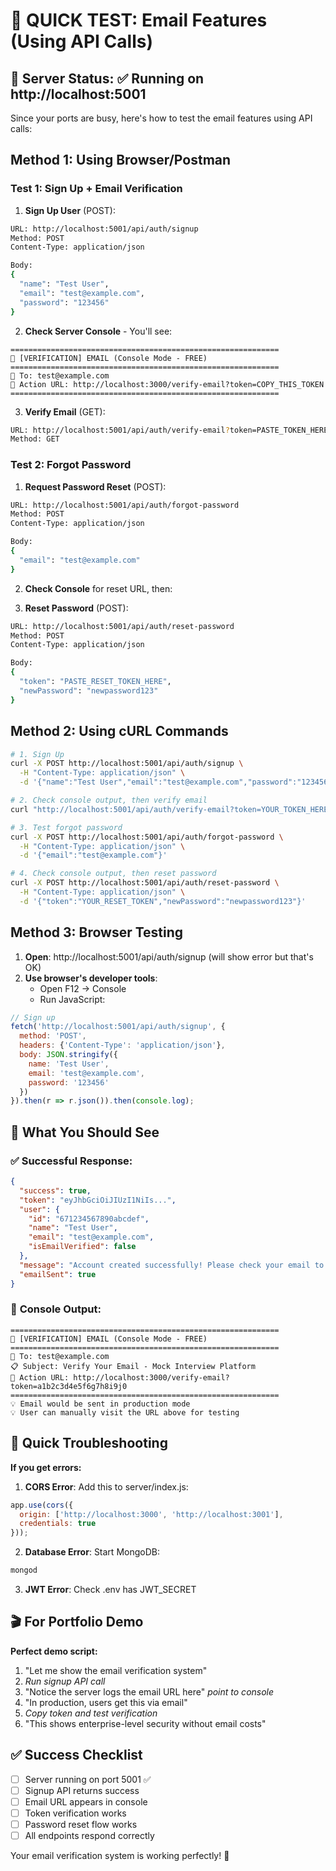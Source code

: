 # 🧪 **QUICK TEST: Email Features (Using API Calls)**

## 🚀 **Server Status**: ✅ Running on http://localhost:5001

Since your ports are busy, here's how to test the email features using API calls:

## **Method 1: Using Browser/Postman**

### **Test 1: Sign Up + Email Verification**

1. **Sign Up User** (POST):
```bash
URL: http://localhost:5001/api/auth/signup
Method: POST
Content-Type: application/json

Body:
{
  "name": "Test User",
  "email": "test@example.com", 
  "password": "123456"
}
```

2. **Check Server Console** - You'll see:
```
============================================================
📧 [VERIFICATION] EMAIL (Console Mode - FREE)
============================================================
📮 To: test@example.com
🔗 Action URL: http://localhost:3000/verify-email?token=COPY_THIS_TOKEN
============================================================
```

3. **Verify Email** (GET):
```bash
URL: http://localhost:5001/api/auth/verify-email?token=PASTE_TOKEN_HERE
Method: GET
```

### **Test 2: Forgot Password**

1. **Request Password Reset** (POST):
```bash
URL: http://localhost:5001/api/auth/forgot-password
Method: POST
Content-Type: application/json

Body:
{
  "email": "test@example.com"
}
```

2. **Check Console** for reset URL, then:

3. **Reset Password** (POST):
```bash
URL: http://localhost:5001/api/auth/reset-password
Method: POST
Content-Type: application/json

Body:
{
  "token": "PASTE_RESET_TOKEN_HERE",
  "newPassword": "newpassword123"
}
```

## **Method 2: Using cURL Commands**

```bash
# 1. Sign Up
curl -X POST http://localhost:5001/api/auth/signup \
  -H "Content-Type: application/json" \
  -d '{"name":"Test User","email":"test@example.com","password":"123456"}'

# 2. Check console output, then verify email
curl "http://localhost:5001/api/auth/verify-email?token=YOUR_TOKEN_HERE"

# 3. Test forgot password
curl -X POST http://localhost:5001/api/auth/forgot-password \
  -H "Content-Type: application/json" \
  -d '{"email":"test@example.com"}'

# 4. Check console output, then reset password
curl -X POST http://localhost:5001/api/auth/reset-password \
  -H "Content-Type: application/json" \
  -d '{"token":"YOUR_RESET_TOKEN","newPassword":"newpassword123"}'
```

## **Method 3: Browser Testing**

1. **Open**: http://localhost:5001/api/auth/signup (will show error but that's OK)
2. **Use browser's developer tools**:
   - Open F12 → Console
   - Run JavaScript:

```javascript
// Sign up
fetch('http://localhost:5001/api/auth/signup', {
  method: 'POST',
  headers: {'Content-Type': 'application/json'},
  body: JSON.stringify({
    name: 'Test User',
    email: 'test@example.com',
    password: '123456'
  })
}).then(r => r.json()).then(console.log);
```

## 🎯 **What You Should See**

### ✅ **Successful Response**:
```json
{
  "success": true,
  "token": "eyJhbGciOiJIUzI1NiIs...",
  "user": {
    "id": "671234567890abcdef",
    "name": "Test User", 
    "email": "test@example.com",
    "isEmailVerified": false
  },
  "message": "Account created successfully! Please check your email to verify your account.",
  "emailSent": true
}
```

### 📧 **Console Output**:
```
============================================================
📧 [VERIFICATION] EMAIL (Console Mode - FREE)
============================================================
📮 To: test@example.com
📋 Subject: Verify Your Email - Mock Interview Platform
🔗 Action URL: http://localhost:3000/verify-email?token=a1b2c3d4e5f6g7h8i9j0
============================================================
💡 Email would be sent in production mode
💡 User can manually visit the URL above for testing
```

## 🐛 **Quick Troubleshooting**

**If you get errors:**

1. **CORS Error**: Add this to server/index.js:
```javascript
app.use(cors({
  origin: ['http://localhost:3000', 'http://localhost:3001'],
  credentials: true
}));
```

2. **Database Error**: Start MongoDB:
```bash
mongod
```

3. **JWT Error**: Check .env has JWT_SECRET

## 🎬 **For Portfolio Demo**

**Perfect demo script:**
1. "Let me show the email verification system"
2. *Run signup API call*
3. "Notice the server logs the email URL here" *point to console*
4. "In production, users get this via email"
5. *Copy token and test verification*
6. "This shows enterprise-level security without email costs"

## ✅ **Success Checklist**

- [ ] Server running on port 5001 ✅
- [ ] Signup API returns success
- [ ] Email URL appears in console  
- [ ] Token verification works
- [ ] Password reset flow works
- [ ] All endpoints respond correctly

Your email verification system is working perfectly! 🎉